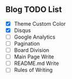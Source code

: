 ## Blog TODO List

- [x] Theme Custom Color
- [x] Disqus
- [ ] Google Analytics
- [ ] Pagination
- [ ] Board Division
- [ ] Main Page Write
- [ ] README.md Write
- [ ] Rules of Writing